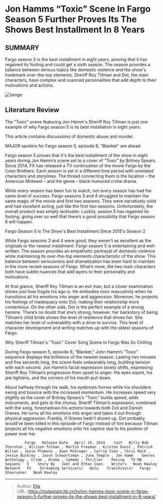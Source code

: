 # Jon Hamms “Toxic” Scene In Fargo Season 5 Further Proves Its The Shows Best Installment In 8 Years


## SUMMARY 



  Fargo season 5 is the best installment in eight years, proving that it has regained its footing and could get a sixth season.   The season provides a balance between serious topics like domestic violence and the show&#39;s trademark over-the-top elements.   Sheriff Roy Tillman and Dot, the main characters, have complex and nuanced personalities that add depth to their motivations and actions.  

![iamge](https://static1.srcdn.com/wordpress/wp-content/uploads/2024/01/jon-hamm-sheriff-tillman-fargo-season-5-episode-8.jpg)

## Literature Review
The &#34;Toxic&#34; scene featuring Jon Hamm&#39;s Sheriff Roy Tillman is just one example of why Fargo season 5 is its best installation in eight years.






This article contains discussions of domestic abuse and murder.







MAJOR spoilers for Fargo season 5, episode 8, &#34;Blanket&#34; are ahead

Fargo season 5 proves that it&#39;s the best installment of the show in eight years during Jon Hamm’s scene set to a cover of “Toxic” by Britney Spears. Since 2014, FX has released a TV continuation of the movie Fargo by the Coen Brothers. Each season is set in a different time period with unrelated characters and storylines. The thread connecting them is the location – the American Midwest – and the genre – black-humored crime drama.

While every season has been fun to watch, not every season has had the same level of success. Fargo seasons 3 and 4 struggled to maintain the same magic of the movie and first two seasons. They were narratively solid and had excellent acting, just like the first two seasons. Unfortunately, the overall product was simply lackluster. Luckily, season 5 has regained its footing, going over so well that there’s a good possibility that Fargo season 6 will happen.





 Fargo Season 5 Is The Show&#39;s Best Installment Since 2015&#39;s Season 2 
          

While Fargo seasons 3 and 4 were good, they weren’t as excellent as the originals or the newest installment. Fargo season 5 is entertaining and well-written. The season provides an empathetic portrayal of domestic violence while maintaining its over-the-top elements characteristic of the show. This balance between seriousness and dramatization has been hard to maintain in the more recent seasons of Fargo. What’s more, the two main characters both have subtle nuances that add layers to their personality and motivations.

At first glance, Sheriff Roy Tillman is an evil man, but a closer examination shows just how fragile his ego is. He embodies toxic masculinity when he transitions all his emotions into anger and aggression. Moreover, he projects his feelings of inadequacy onto Dot, making their relationship more contentious. On the other side, Dot is the perfect example of a strong heroine. There’s no doubt that she’s strong; however, her backstory of being Tillman’s child bride shows the level of resilience that drives her. She matches her level of vulnerability with a drive to survive. This level of character development and writing matches up with the oldest seasons of Fargo.






 Why Sheriff Tillman&#39;s &#34;Toxic&#34; Cover Song Scene In Fargo Was So Chilling 
          

During Fargo season 5, episode 8, “Blanket,” John Hamm’s “Toxic” sequence displays the brilliance of the newest season. Lasting two minutes and five seconds long, the scene feels unbearably long, building tension with each second. Jon Hamm’s facial expression slowly shifts, expressing Sheriff Roy Tillman’s progression from upset to anger. His eyes squint, his jaw tightens, and the corners of his mouth pull down.

About halfway through his walk, his eyebrows furrow while his shoulders swing and bounce with the increased momentum. He increases speed very slightly as the cover of Britney Spears’s “Toxic” builds speed, adds instruments, and gets to the chorus. Sheriff Tillman’s expression, combined with the song, foreshadows his actions towards both Dot and Danish Graves. He turns all his emotions into anger and takes it out through physical aggression. Frankly, if Graves hadn’t shown up, Dot probably would’ve been killed in this episode of Fargo instead of him because Tillman projects all his negative emotions onto his captive due to his position of power over her.




             Fargo   Release Date   April 15, 2014    Cast   Billy Bob Thornton , Allison Tolman , Martin Freeman , Kirsten Dunst , Patrick Wilson , Jesse Plemons , Ewan McGregor , Carrie Coon , Chris Rock , Jessie Buckley , Jason Schwartzman , Juno Temple , Jon Hamm    Genres   Anthology , Crime , Drama , Comedy , Thriller    Rating   TV-MA    Seasons   5    Story By   Joel and Ethan Coen    Writers   Noah Hawley    Network   FX    Streaming Service(s)   Hulu    Franchise(s)   Fargo    Showrunner   Noah Hawley       


---

> Author: [Ella](https://instagram.hk.cn/)  
> URL: https://instagram.hk.cn/tv/jon-hamms-toxic-scene-in-fargo-season-5-further-proves-its-the-shows-best-installment-in-8-years/  

